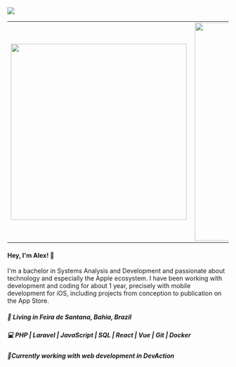 
<img src="https://github.com/alexnogueirasilva/alexnogueirasilva/blob/master/Hi%20I'm%20Alex,%20Web%20Developer.gif?raw=true">


<center>
<table>
  <tr>
      <td><img width="400px" align="left" src="https://github-readme-stats.vercel.app/api/top-langs/?username=alexnogueirasilva&hide=html&layout=compact" /></td>
      <td><img width="495px" align="left" src="https://github-readme-stats.vercel.app/api?username=alexnogueirasilva&theme=default" /></td>
  </tr>   
</table>
</center>

<h4 align="left">
  Hey, I'm Alex! 👋
</h4>
<p align="left">
  I'm a bachelor in Systems Analysis and Development and passionate about technology and especially the Apple ecosystem. I have been working with development and coding for about 1 year, precisely with mobile development for iOS, including projects from conception to publication on the App Store.
</p>
<h5 align="left">
  📌  Living in <b>Feira de Santana</b>, <b>Bahia</b>, <b>Brazil</b>  
</h5>
<h5 align="left">💻 PHP | Laravel | JavaScript | SQL | React | Vue | Git | Docker </h5>

<h5 align="left">💼Currently working with web development in DevAction </h5>

<!--
**victoriafaria/victoriafaria** is a ✨ _special_ ✨ repository because its `README.md` (this file) appears on your GitHub profile.
### Hi there 👋

Here are some ideas to get you started:

- 🔭 I’m currently working on ...
- 🌱 I’m currently learning ...
- 👯 I’m looking to collaborate on ...
- 🤔 I’m looking for help with ...
- 💬 Ask me about ...
- 📫 How to reach me: ...
- 😄 Pronouns: ...
- ⚡ Fun fact: ...
-->
